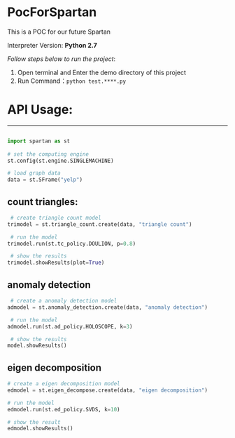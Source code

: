 # PocForSpartan
This is a POC for our future Spartan

Interpreter Version: **Python 2.7**

*Follow steps below to run the project*:

1. Open terminal and Enter the demo directory of this project
2. Run Command：``python test.****.py``

# API Usage:
------

```python

import spartan as st
   
# set the computing engine
st.config(st.engine.SINGLEMACHINE)

# load graph data
data = st.SFrame("yelp")
```
## count triangles:

```python
 # create triangle count model
trimodel = st.triangle_count.create(data, "triangle count")

 # run the model 
trimodel.run(st.tc_policy.DOULION, p=0.8)

 # show the results
trimodel.showResults(plot=True)
```

## anomaly detection
```python
 # create a anomaly detection model
admodel = st.anomaly_detection.create(data, "anomaly detection")

 # run the model
admodel.run(st.ad_policy.HOLOSCOPE, k=3)

 # show the results
model.showResults()
```

## eigen decomposition
```python
# create a eigen decomposition model
edmodel = st.eigen_decompose.create(data, "eigen decomposition")

# run the model
edmodel.run(st.ed_policy.SVDS, k=10)

# show the result
edmodel.showResults()
```